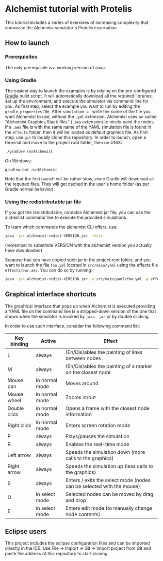 # Alchemist tutorial with Protelis

This tutorial includes a series of exercises of increasing complexity that showcase the Alchemist simulator's Protelis incarnation.


## How to launch

### Prerequisites

The only prerequisite is a working version of Java.

### Using Gradle

The easiest way to launch the examples is by relying on the pre-configured [Gradle][Gradle] build script. It will automatically download all the required libraries, set up the environment, and execute the simulator via command line for you.
As first step, select the example you want to run by editing the `gradle.properties` file. After `simulation = ` write the name of the file you want Alchemist to use, without the `.yml` extension.
Alchemist uses so called "Alchemist Graphics Stack files" (`.aes` extension) to nicely paint the nodes. If a `.aes` file is with the same name of the YAML simulation file is found in the `effects` folder, then it will be loaded as default graphics file.
As first step, use `git` to locally clone this repository.
In order to launch, open a terminal and move to the project root folder, then on UNIX:
```bash
./gradlew runAlchemist
```
On Windows:
```
gradlew.bat runAlchemist
```

Note that the first launch will be rather slow, since Gradle will download all the required files. They will get cached in the user's home folder (as per Gradle normal behavior).

### Using the redistributable jar file

If you got the redistributable, runnable Alchemist jar file, you can use the alchemist command line to execute the provided simulations.

To learn which commands the alchemist CLI offers, use:

```bash
java -jar alchemist-redist-VERSION.jar --help
```
(remember to substitute VERSION with the alchemist version you actually have downloaded)

Suppose that you have copied such jar in the project root folder, and you want to launch the file `foo.yml` located in `src/main/yaml` using the effects file `effects/bar.aes`. You can do so by running:

```bash
java -jar alchemist-redist-VERSION.jar -y src/main/yaml/foo.yml -g effects/bar.aes
```



## Graphical interface shortcuts

The graphical interface that pops up when Alchemist is executed providing a YAML file on the command line is a stripped-down version of the one that shows when the simulator is invoked by `java -jar` or by double clicking.

In order to use such interface, consider the following command list:

| Key binding | Active          | Effect                                                                |
| ------------ | -------------- | --------------------------------------------------------------------- |
| L            | always         | (En/Dis)ables the painting of links between nodes                     |
| M            | always         | (En/Dis)ables the painting of a marker on the closest node            |
| Mouse pan    | in normal mode | Moves around                                                          |
| Mouse wheel  | in normal mode | Zooms in/out                                                          |
| Double click | in normal mode | Opens a frame with the closest node information                       |
| Right click  | in normal mode | Enters screen rotation mode                                           |
| P            | always         | Plays/pauses the simulation                                           |
| R            | always         | Enables the real-time mode                                            |
| Left arrow   | always         | Speeds the simulation down (more calls to the graphics)               |
| Right arrow  | always         | Speeds the simulation up (less calls to the graphics)                 |
| S            | always         | Enters / exits the select mode (nodes can be selected with the mouse) |
| O            | in select mode | Selected nodes can be moved by drag and drop                          |
| E            | in select mode | Enters edit mode (to manually change node contents)                   |


## Eclipse users

This project includes the eclipse configuration files and can be imported directly in the IDE.
Use File -> Import -> Git -> Import project from Git and paste the address of this repository to start cloning.


[Gradle]: http://gradle.org/